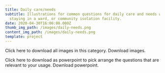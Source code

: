 ```yaml
---
title: Daily care/needs
subtitle: Illustrations for common questions for daily care and needs when
  staying in a ward, or community isolation facility.
date: 2020-04-30T16:00:00.000Z
thumb_img_path: /images/daily-needs.png
content_img_path: /images/daily-needs.png
template: project
---
```

Click here to download all images in this category. Download images.



Click here to download as powerpoint to pick arrange the questions that are relevant to your usage. Download powerpoint.
